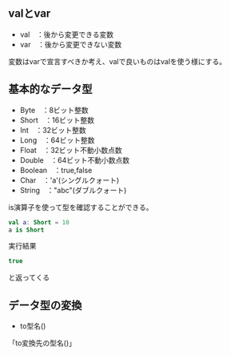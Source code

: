 ## valとvar
- val　：後から変更できる変数
- var　：後から変更できない変数

変数はvarで宣言すべきか考え、valで良いものはvalを使う様にする。


## 基本的なデータ型
- Byte　：8ビット整数
- Short　：16ビット整数
- Int　：32ビット整数
- Long　：64ビット整数
- Float　：32ビット不動小数点数
- Double　：64ビット不動小数点数
- Boolean　：true,false
- Char　：'a'(シングルクォート)
- String　："abc"(ダブルクォート)

is演算子を使って型を確認することができる。
``` kotlin
val a: Short = 10
a is Short
```
実行結果
``` kotlin
true
```
と返ってくる

## データ型の変換
- to型名()
 
「to変換先の型名()」

